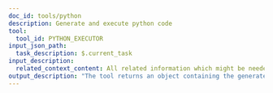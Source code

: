 ```yaml
---
doc_id: tools/python
description: Generate and execute python code
tool:
  tool_id: PYTHON_EXECUTOR
input_json_path:
  task_description: $.current_task
input_description:
  related_context_content: All related information which might be needed for python code. 
output_description: "The tool returns an object containing the generated Python code, its return value, any standard output or error messages, and exception details if errors occurred during execution. Example: {\"python_code\": \"print('Hello World')\", \"return_value\": \"None\", \"stdout\": \"Hello World\\n\", \"stderr\": \"\", \"exception\": null}"
---
```





